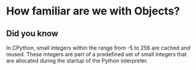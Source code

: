# How familiar are we with Objects?

## Did you know
In CPython, small integers within the range from -5 to 256 are cached and reused. These integers are part of a predefined set of small integers that are allocated during the startup of the Python interpreter.
